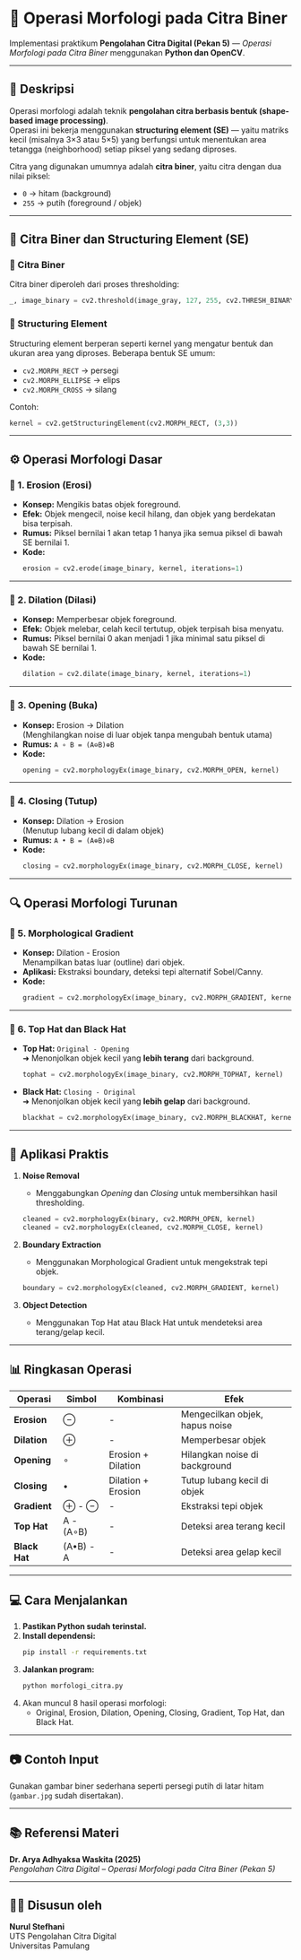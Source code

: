 # 🧩 Operasi Morfologi pada Citra Biner
Implementasi praktikum **Pengolahan Citra Digital (Pekan 5)** — *Operasi Morfologi pada Citra Biner* menggunakan **Python dan OpenCV**.

---

## 📘 Deskripsi

Operasi morfologi adalah teknik **pengolahan citra berbasis bentuk (shape-based image processing)**.  
Operasi ini bekerja menggunakan **structuring element (SE)** — yaitu matriks kecil (misalnya 3×3 atau 5×5) yang berfungsi untuk menentukan area tetangga (neighborhood) setiap piksel yang sedang diproses.

Citra yang digunakan umumnya adalah **citra biner**, yaitu citra dengan dua nilai piksel:
- `0` → hitam (background)
- `255` → putih (foreground / objek)

---

## 🧱 Citra Biner dan Structuring Element (SE)

### 🔹 Citra Biner
Citra biner diperoleh dari proses thresholding:
```python
_, image_binary = cv2.threshold(image_gray, 127, 255, cv2.THRESH_BINARY)
```

### 🔹 Structuring Element
Structuring element berperan seperti kernel yang mengatur bentuk dan ukuran area yang diproses.
Beberapa bentuk SE umum:
- `cv2.MORPH_RECT` → persegi
- `cv2.MORPH_ELLIPSE` → elips
- `cv2.MORPH_CROSS` → silang

Contoh:
```python
kernel = cv2.getStructuringElement(cv2.MORPH_RECT, (3,3))
```

---

## ⚙️ Operasi Morfologi Dasar

### 🧩 1. **Erosion (Erosi)**
- **Konsep:** Mengikis batas objek foreground.
- **Efek:** Objek mengecil, noise kecil hilang, dan objek yang berdekatan bisa terpisah.
- **Rumus:** Piksel bernilai 1 akan tetap 1 hanya jika semua piksel di bawah SE bernilai 1.
- **Kode:**
  ```python
  erosion = cv2.erode(image_binary, kernel, iterations=1)
  ```

---

### 🧩 2. **Dilation (Dilasi)**
- **Konsep:** Memperbesar objek foreground.
- **Efek:** Objek melebar, celah kecil tertutup, objek terpisah bisa menyatu.
- **Rumus:** Piksel bernilai 0 akan menjadi 1 jika minimal satu piksel di bawah SE bernilai 1.
- **Kode:**
  ```python
  dilation = cv2.dilate(image_binary, kernel, iterations=1)
  ```

---

### 🧩 3. **Opening (Buka)**
- **Konsep:** Erosion → Dilation  
  (Menghilangkan noise di luar objek tanpa mengubah bentuk utama)
- **Rumus:** `A ∘ B = (A⊖B)⊕B`
- **Kode:**
  ```python
  opening = cv2.morphologyEx(image_binary, cv2.MORPH_OPEN, kernel)
  ```

---

### 🧩 4. **Closing (Tutup)**
- **Konsep:** Dilation → Erosion  
  (Menutup lubang kecil di dalam objek)
- **Rumus:** `A • B = (A⊕B)⊖B`
- **Kode:**
  ```python
  closing = cv2.morphologyEx(image_binary, cv2.MORPH_CLOSE, kernel)
  ```

---

## 🔍 Operasi Morfologi Turunan

### 🧩 5. **Morphological Gradient**
- **Konsep:** Dilation - Erosion  
  Menampilkan batas luar (outline) dari objek.
- **Aplikasi:** Ekstraksi boundary, deteksi tepi alternatif Sobel/Canny.
- **Kode:**
  ```python
  gradient = cv2.morphologyEx(image_binary, cv2.MORPH_GRADIENT, kernel)
  ```

---

### 🧩 6. **Top Hat dan Black Hat**
- **Top Hat:** `Original - Opening`  
  ➜ Menonjolkan objek kecil yang **lebih terang** dari background.
  ```python
  tophat = cv2.morphologyEx(image_binary, cv2.MORPH_TOPHAT, kernel)
  ```
- **Black Hat:** `Closing - Original`  
  ➜ Menonjolkan objek kecil yang **lebih gelap** dari background.
  ```python
  blackhat = cv2.morphologyEx(image_binary, cv2.MORPH_BLACKHAT, kernel)
  ```

---

## 🧠 Aplikasi Praktis

1. **Noise Removal**
   - Menggabungkan *Opening* dan *Closing* untuk membersihkan hasil thresholding.
   ```python
   cleaned = cv2.morphologyEx(binary, cv2.MORPH_OPEN, kernel)
   cleaned = cv2.morphologyEx(cleaned, cv2.MORPH_CLOSE, kernel)
   ```

2. **Boundary Extraction**
   - Menggunakan Morphological Gradient untuk mengekstrak tepi objek.
   ```python
   boundary = cv2.morphologyEx(cleaned, cv2.MORPH_GRADIENT, kernel)
   ```

3. **Object Detection**
   - Menggunakan Top Hat atau Black Hat untuk mendeteksi area terang/gelap kecil.

---

## 📊 Ringkasan Operasi

| Operasi | Simbol | Kombinasi | Efek |
|----------|--------|------------|------|
| **Erosion** | ⊖ | - | Mengecilkan objek, hapus noise |
| **Dilation** | ⊕ | - | Memperbesar objek |
| **Opening** | ∘ | Erosion + Dilation | Hilangkan noise di background |
| **Closing** | • | Dilation + Erosion | Tutup lubang kecil di objek |
| **Gradient** | ⊕ - ⊖ | - | Ekstraksi tepi objek |
| **Top Hat** | A - (A∘B) | - | Deteksi area terang kecil |
| **Black Hat** | (A•B) - A | - | Deteksi area gelap kecil |

---

## 💻 Cara Menjalankan

1. **Pastikan Python sudah terinstal.**
2. **Install dependensi:**
   ```bash
   pip install -r requirements.txt
   ```
3. **Jalankan program:**
   ```bash
   python morfologi_citra.py
   ```
4. Akan muncul 8 hasil operasi morfologi:
   - Original, Erosion, Dilation, Opening, Closing, Gradient, Top Hat, dan Black Hat.

---

## 📷 Contoh Input
Gunakan gambar biner sederhana seperti persegi putih di latar hitam (`gambar.jpg` sudah disertakan).

---

## 📚 Referensi Materi
**Dr. Arya Adhyaksa Waskita (2025)**  
_Pengolahan Citra Digital – Operasi Morfologi pada Citra Biner (Pekan 5)_

---

## 🧑‍💻 Disusun oleh
**Nurul Stefhani**  
UTS Pengolahan Citra Digital  
Universitas Pamulang
